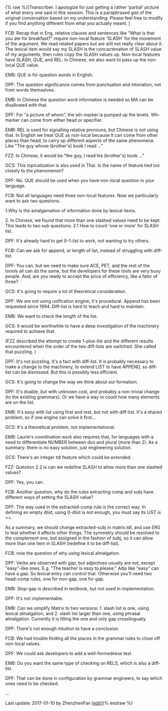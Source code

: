 {% raw %}\[Transcriber: I apologize for just getting a rather 'partial' picture
of what every one said in this session. This is a paraphrased gist of
the original conversation based on my understanding. Please feel free to
modify if you find anything different from what you actually meant. \]

FCB: Recap that in Eng, relative clauses and sentences like "What is
that you ate for breakfast?" require non-local feature 'SLASH' for the
movement of the argument. We read related papers but are still not
really clear about it. The lexical item would say my SLASH is the
concactenation of SLASH value of my arguments, then rules copy the SLASH
values up. Non-local features have SLASH, QUE, and REL. In Chinese, we
also want to pass up the non-local QUE value.

EMB: QUE is for question words in English.

DPF: The question significance comes from punctuation and intonation,
not from words themselves.

EMB: In Chinese the question word information is needed so MA can be
disallowed with that.

DPF: For "a picture of whom", the wh-marker is pumped up the levels.
Wh-marker can come from either head or specifier.

EMB: REL is used for signalling relative pronouns, but Chinese is not
using that. In English we treat QUE as non-local because it can come
from other places than head, to carry up different aspects of the same
phenomena. Like "The guy whose (brother's) book I read ..."

FZZ: In Chinese, it would be "the guy, I read his (brother's) book ..."

GCS: This topicalization is also used in Thai. Is the name of feature
tied too closely to the phenomenon?

DPF: No. QUE should be used when you have non-local question in your
language.

FCB: Not all languages need three non-local features. Now we
particularly want to ask two questions.

1.Why is the amalgamation of information done by lexical items.

2\. In Chinese, we found that more than one slashed values need to be
kept. This leads to two sub questions: 2.1 How to count 'one or more'
for SLASH list.

DPF: It's already hard to get 0-1-list to work, not wanting to try
others.

FCB: Can we ask for append, or length of list, instead of struggling
with diff-list.

DPF: You can, but we need to make sure ACE, PET, and the rest of the
toools all can do the same, but the developers for these tools are very
busy people. And, are you ready to accept the price of efficiency, like
a fator of three?

GCS: It's going to require a lot of theoretical consideration.

DPF: We are not using unification engine, it's procedural. Append has
been requested since 1994. Diff-list is hard to teach and hard to
maintain.

EMB: We want to check the length of the list.

GCS: It would be worthwhile to have a deep investigation of the
machinery required to achieve that.

(FZZ described the attempt to create 1-plus-list and the different
results encountered when the order of the two diff-lists are switched.
She called that puzzling. )

DPF: It's not puzzling. It's a fact with diff-list. It is probably
necessary to make a change to the machinery, to extend LIST to have
APPEND, so diff-list can be dismissed. But this is possibly less
efficient.

GCS: It's going to change the way we think about our formalism.

DPF: It's doable, but with unknown cost, and probably a non-trivial
change (to the existing grammars). Or we have a way to count how many
elements are on the list.

EMB: It's easy with list using first and rest, but not with diff-list.
It's a shared problem, so if one engine can solve it first...

GCS: It's a theoretical problem, not implementational.

EMB: Laurie's coordination work also requires that, for languages with a
need to differentiate NUMBER between duo and plural (more than 2). As a
summary: there is no easy solution, just engineering solution.

GCS: There's an integer tdl feature which could be extended.

FZZ: Question 2.2 is can we redefine SLASH to allow more than one
slashed values?

DPF: Yes, you can.

FCB: Another question, why do the rules extracting comp and subj have
different ways of setting the SLASH value?

DPF: The way used in the extracted-comp rule is the correct way. In
defining an empty dlist, using 0-dlist is not enough, you must say its
LIST is &lt;&gt;.

As a summary, we should change extracted-subj in matrix.tdl, and use ERG
to test whether it affects other things. The symmetry should be resolved
to the complement one, but assigned in the fashion of subj, so it can
allow more than one item in SLASH (redefine it to be diff-list).

FCB: now the question of why using lexical almalgation.

DPF: Verbs are observed with gap, but adjectives usually are not, except
"easy"-like ones. E.g. "The teacher is easy to please." Adjs like "easy"
can have a gap. So lexical entry can control that. Otherwise you'll need
two head-comp rules, one for non-gap, one for gap.

EMB: Stop-gap is described in textbook, but not used in implementation.

DPF: It's not implementable.

EMB: Can we simplify Matrix to two versions: 1. slash list is one, using
lexical almalgation, and 2. slash list larger than one, using phrasal
almalgation. Currently it is filling the one and only gap
crosslingually.

DPF: There's not enough intuition to have a conclusion.

FCB: We had trouble finding all the places in the grammar rules to close
off non-local values.

DPF: We could ask developers to add a well-formedness test.

EMB: Do you want the same type of checking on RELS, which is also a
diff-list.

DPF: That can be done in configuration by grammar engineers, to say
which ones need to be checked.

...

Last update: 2017-01-10 by ZhenzhenFan [[edit](https://github.com/delph-in/docs/wiki/CapitolHillDependencies/_edit)]{% endraw %}